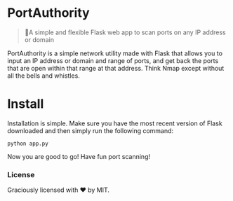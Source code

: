 # PortAuthority
>🚢A simple and flexible Flask web app to scan ports on any IP address or domain

PortAuthority is a simple network utility made with Flask that allows you to input an IP address or domain and range of ports, and get back the ports that are open within that range at that address. Think Nmap except without all the bells and whistles. 

# Install
Installation is simple. Make sure you have the most recent version of Flask downloaded and then simply run the following command:
```shell
python app.py
```
Now you are good to go! Have fun port scanning!

### License

Graciously licensed with ❤️ by MIT.
